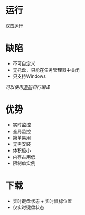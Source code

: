 # 运行

双击运行

# 缺陷
+ 不可自定义
+ 无托盘，只能在任务管理器中关闭
+ 只支持Windows

*可以使用[源码](src\v3.cpp)自行编译*

# 优势
+ 实时监控
+ 全局监控
+ 简单易用
+ 无需安装
+ 体积极小
+ 内存占用低
+ 限制单实例

# 下载
+ 实时键盘状态 + 实时鼠标位置
+ 仅实时键盘状态

